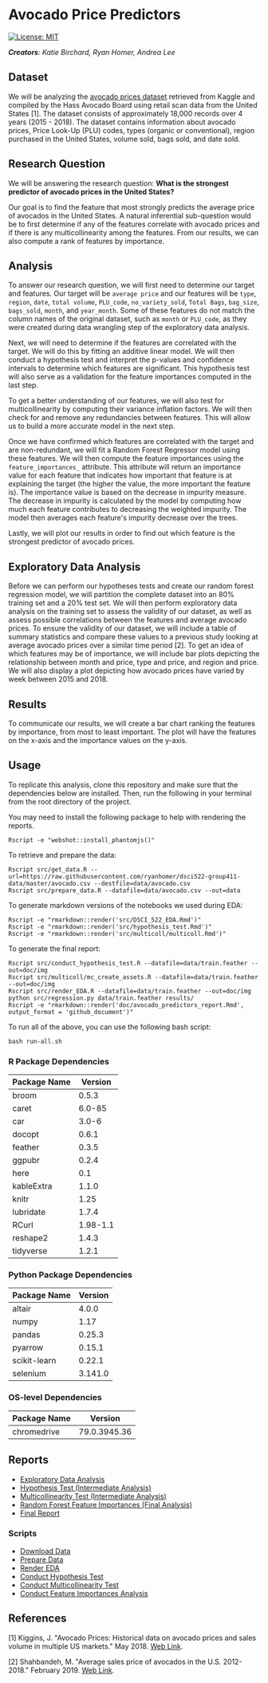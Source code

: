 # Avocado Price Predictors

[![License: MIT](https://img.shields.io/badge/License-MIT-yellow.svg)](https://opensource.org/licenses/MIT)

*__Creators__: Katie Birchard, Ryan Homer, Andrea Lee*

## Dataset

We will be analyzing the [avocado prices dataset](https://www.kaggle.com/neuromusic/avocado-prices?fbclid=IwAR35kKP-Fz0yYZj-QqsZ6iNDSVnLBncxTOG3Cce3F5EupQTVHo85ecn7SBo) retrieved from Kaggle and compiled by the Hass Avocado Board using retail scan data from the United States [1]. The dataset consists of approximately 18,000 records over 4 years (2015 - 2018). The dataset contains information about avocado prices, Price Look-Up (PLU) codes, types (organic or conventional), region purchased in the United States, volume sold, bags sold, and date sold.

## Research Question

We will be answering the research question: **What is the strongest predictor of avocado prices in the United States?**

Our goal is to find the feature that most strongly predicts the average price of avocados in the United States. A natural inferential sub-question would be to first determine if any of the features correlate with avocado prices and if there is any multicollinearity among the features. From our results, we can also compute a rank of features by importance.

## Analysis

To answer our research question, we will first need to determine our target and features. Our target will be `average price` and our features will be `type`, `region`, `date`, `total volume`, `PLU_code`, `no_variety_sold`, `Total Bags`, `bag_size`, `bags_sold`, `month`, and `year_month`. Some of these features do not match the column names of the original dataset, such as `month` or `PLU_code`, as they were created during data wrangling step of the exploratory data analysis.

Next, we will need to determine if the features are correlated with the target. We will do this by fitting an additive linear model. We will then conduct a hypothesis test and interpret the p-values and confidence intervals to determine which features are significant. This hypothesis test will also serve as a validation for the feature importances computed in the last step.

To get a better understanding of our features, we will also test for multicollinearity by computing their variance inflation factors. We will then check for and remove any redundancies between features. This will allow us to build a more accurate model in the next step.

Once we have confirmed which features are correlated with the target and are non-redundant, we will fit a Random Forest Regressor model using these features. We will then compute the feature importances using the `feature_importances_` attribute. This attribute will return an importance value for each feature that indicates how important that feature is at explaining the target (the higher the value, the more important the feature is). The importance value is based on the decrease in impurity measure. The decrease in impurity is calculated by the model by computing how much each feature contributes to decreasing the weighted impurity. The model then averages each feature's impurity decrease over the trees.

Lastly, we will plot our results in order to find out which feature is the strongest predictor of avocado prices.

## Exploratory Data Analysis

Before we can perform our hypotheses tests and create our random forest regression model, we will partition the complete dataset into an 80% training set and a 20% test set. We will then perform exploratory data analysis on the training set to assess the validity of our dataset, as well as assess possible correlations between the features and average avocado prices. To ensure the validity of our dataset, we will include a table of summary statistics and compare these values to a previous study looking at average avocado prices over a similar time period [2]. To get an idea of which features may be of importance, we will include bar plots depicting the relationship between month and price, type and price, and region and price. We will also display a plot depicting how avocado prices have varied by week between 2015 and 2018.

## Results

To communicate our results, we will create a bar chart ranking the features by importance, from most to least important. The plot will have the features on the x-axis and the importance values on the y-axis.

## Usage

To replicate this analysis, clone this repository and make sure that the dependencies below are installed. Then, run the following in your terminal from the root directory of the project.

You may need to install the following package to help with rendering the reports.

```
Rscript -e "webshot::install_phantomjs()"
```

To retrieve and prepare the data:

```
Rscript src/get_data.R --url=https://raw.githubusercontent.com/ryanhomer/dsci522-group411-data/master/avocado.csv --destfile=data/avocado.csv
Rscript src/prepare_data.R --datafile=data/avocado.csv --out=data
```

To generate markdown versions of the notebooks we used during EDA:

```
Rscript -e "rmarkdown::render('src/DSCI_522_EDA.Rmd')"
Rscript -e "rmarkdown::render('src/hypothesis_test.Rmd')"
Rscript -e "rmarkdown::render('src/multicoll/multicoll.Rmd')"
```

To generate the final report:

```
Rscript src/conduct_hypothesis_test.R --datafile=data/train.feather --out=doc/img
Rscript src/multicoll/mc_create_assets.R --datafile=data/train.feather --out=doc/img
Rscript src/render_EDA.R --datafile=data/train.feather --out=doc/img
python src/regression.py data/train.feather results/
Rscript -e "rmarkdown::render('doc/avocado_predictors_report.Rmd', output_format = 'github_document')"
```

To run all of the above, you can use the following bash script:

```
bash run-all.sh
```

### R Package Dependencies

Package Name|Version
-|-
broom|0.5.3
caret|6.0-85
car|3.0-6
docopt|0.6.1
feather|0.3.5
ggpubr|0.2.4
here|0.1
kableExtra|1.1.0
knitr|1.25
lubridate|1.7.4
RCurl|1.98-1.1
reshape2|1.4.3
tidyverse|1.2.1

### Python Package Dependencies

Package Name|Version
-|-
altair|4.0.0
numpy|1.17
pandas|0.25.3
pyarrow|0.15.1
scikit-learn|0.22.1
selenium|3.141.0

### OS-level Dependencies

Package Name|Version
-|-
chromedrive|79.0.3945.36

## Reports
- [Exploratory Data Analysis](https://github.com/UBC-MDS/DSCI_522_Group411/blob/master/src/DSCI_522_EDA.md)
- [Hypothesis Test (Intermediate Analysis)](https://github.com/UBC-MDS/DSCI_522_Group411/blob/master/src/hypothesis_test.md)
- [Multicollinearity Test (Intermediate Analysis)](https://github.com/UBC-MDS/DSCI_522_Group411/blob/master/src/multicoll/multicoll.md)
- [Random Forest Feature Importances (Final Analysis)](https://github.com/UBC-MDS/DSCI_522_Group411/blob/master/src/ML_analysis.ipynb)
- [Final Report](https://github.com/UBC-MDS/DSCI_522_Group411/blob/master/doc/avocado_predictors_report.md)

### Scripts
- [Download Data](https://github.com/UBC-MDS/DSCI_522_Group411/blob/master/src/get_data.R)
- [Prepare Data](https://github.com/UBC-MDS/DSCI_522_Group411/blob/master/src/prepare_data.R)
- [Render EDA](https://github.com/UBC-MDS/DSCI_522_Group411/blob/master/src/render_EDA.R)
- [Conduct Hypothesis Test](https://github.com/UBC-MDS/DSCI_522_Group411/blob/master/src/conduct_hypothesis_test.R)
- [Conduct Multicollinearity Test](https://github.com/UBC-MDS/DSCI_522_Group411/blob/master/src/multicoll/mc_create_assets.R)
- [Conduct Feature Importances Analysis](https://github.com/UBC-MDS/DSCI_522_Group411/blob/master/src/regression.py)

## References
[1] Kiggins, J. "Avocado Prices: Historical data on avocado prices and sales volume in multiple US markets." May 2018. [Web Link](https://www.kaggle.com/neuromusic/avocado-prices).

[2] Shahbandeh, M. "Average sales price of avocados in the U.S. 2012-2018." February 2019. [Web Link](https://www.statista.com/statistics/493487/average-sales-price-of-avocados-in-the-us/).
